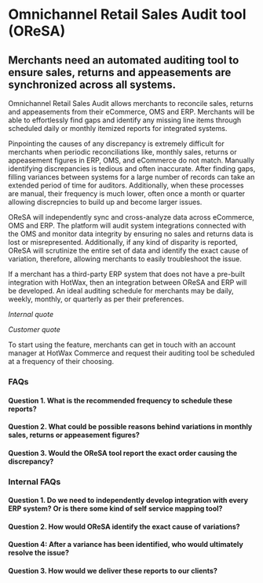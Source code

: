 # Omnichannel Retail Sales Audit tool (OReSA)

## Merchants need an automated auditing tool to ensure sales, returns and appeasements are synchronized across all systems.

Omnichannel Retail Sales Audit allows merchants to reconcile sales, returns and appeasements from their eCommerce, OMS and ERP. Merchants will be able to effortlessly find gaps and identify any missing line items through scheduled daily or monthly itemized reports for integrated systems.

Pinpointing the causes of any discrepancy is extremely difficult for merchants when periodic reconciliations like, monthly sales, returns or appeasement figures in ERP, OMS, and eCommerce do not match. Manually identifying discrepancies is tedious and often inaccurate. After finding gaps, filling variances between systems for a large number of records can take an extended period of time for auditors. Additionally, when these processes are manual, their frequency is much lower, often once a month or quarter allowing discrepncies to build up and become larger issues.

OReSA will independently sync and cross-analyze data across eCommerce, OMS and ERP. The platform will audit system integrations connected with the OMS and monitor data integrity by ensuring no sales and returns data is lost or misrepresented. Additionally, if any kind of disparity is reported, OReSA will scrutinize the entire set of data and identify the exact cause of variation, therefore, allowing merchants to easily troubleshoot the issue.

If a merchant has a third-party ERP system that does not have a pre-built integration with HotWax, then an integration between OReSA and ERP will be developed. An ideal auditing schedule for merchants may be daily, weekly, monthly, or quarterly as per their preferences.

*Internal quote*

*Customer quote*

To start using the feature, merchants can get in touch with an account manager at HotWax Commerce and request their auditing tool be scheduled at a frequency of their choosing.

### FAQs

#### Question 1. What is the recommended frequency to schedule these reports?

#### Question 2. What could be possible reasons behind variations in monthly sales, returns or appeasement figures?

#### Question 3. Would the OReSA tool report the exact order causing the discrepancy?

### Internal FAQs

#### Question 1. Do we need to independently develop integration with every ERP system? Or is there some kind of self service mapping tool?

#### Question 2. How would OReSA identify the exact cause of variations?

#### Question 4: After a variance has been identified, who would ultimately resolve the issue?

#### Question 3. How would we deliver these reports to our clients?
